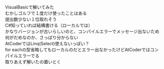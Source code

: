 VisualBasicで解いてみた  
むかしゴルフで１度だけ使ったことはある  
提出数少ない１位取れそう  
C#知っていれば結構書ける（ローカルでは）  
かなりバージョンが古いらしいのと、コンパイルエラーでメッセージ出ないため何がだめなのか、さっぱり分からない  
AtCoderではLinq(Select)使えないっぽい？  
for eachの型省略してもローカルのだとエラー出なかったけどAtCoderではコンパイルエラーでる  
取りあえず解いたの置いとく  